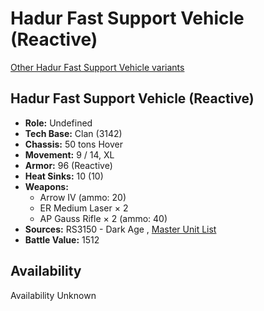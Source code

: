 # Hadur Fast Support Vehicle (Reactive) 

[Other Hadur Fast Support Vehicle variants](../hadur_fast_support_vehicle.md) 

## Hadur Fast Support Vehicle (Reactive) 

- **Role:** Undefined 
- **Tech Base:** Clan (3142) 
- **Chassis:** 50 tons Hover 
- **Movement:** 9 / 14, XL 
- **Armor:** 96 (Reactive) 
- **Heat Sinks:** 10 (10) 
- **Weapons:** 
  - Arrow IV (ammo: 20) 
  - ER Medium Laser × 2 
  - AP Gauss Rifle × 2 (ammo: 40) 
- **Sources:** RS3150 - Dark Age , [Master Unit List](http://masterunitlist.info/Unit/Details/8051) 
- **Battle Value:** 1512 

## Availability 

Availability Unknown 

